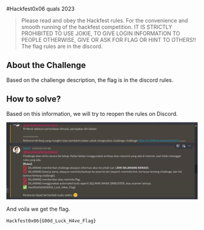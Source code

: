 #Hackfest0x06 quals 2023
> Please read and obey the Hackfest rules. For the convenience and smooth running of the hackfest competition.
IT IS STRICTLY PROHIBITED TO USE JOKIE, TO GIVE LOGIN INFORMATION TO PEOPLE
OTHERWISE, GIVE OR ASK FOR FLAG OR HINT TO OTHERS!!
The flag rules are in the discord.

## About the Challenge
Based on the challenge description, the flag is in the discord rules.

## How to solve?
Based on this information, we will try to reopen the rules on Discord.

![flag](images/flag.png)

And voila we get the flag.

```
Hackfest0x06{G00d_Luck_H4ve_Flag}
```
